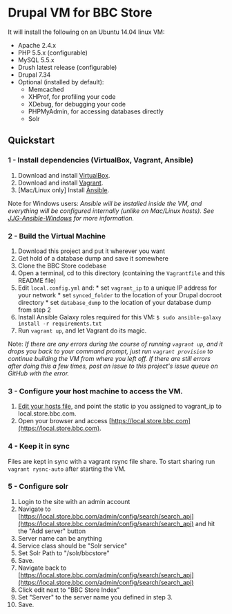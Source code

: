 # Drupal VM for BBC Store

It will install the following on an Ubuntu 14.04 linux VM:

  - Apache 2.4.x
  - PHP 5.5.x (configurable)
  - MySQL 5.5.x
  - Drush latest release (configurable)
  - Drupal 7.34
  - Optional (installed by default):
    - Memcached
    - XHProf, for profiling your code
    - XDebug, for debugging your code
    - PHPMyAdmin, for accessing databases directly
    - Solr

## Quickstart

### 1 - Install dependencies (VirtualBox, Vagrant, Ansible)

  1. Download and install [VirtualBox](https://www.virtualbox.org/wiki/Downloads).
  2. Download and install [Vagrant](http://www.vagrantup.com/downloads.html).
  3. [Mac/Linux only] Install [Ansible](http://docs.ansible.com/intro_installation.html).

Note for Windows users: *Ansible will be installed inside the VM, and everything will be configured internally (unlike on Mac/Linux hosts). See [JJG-Ansible-Windows](https://github.com/geerlingguy/JJG-Ansible-Windows) for more information.*

### 2 - Build the Virtual Machine

  1. Download this project and put it wherever you want
  2. Get hold of a database dump and save it somewhere
  3. Clone the BBC Store codebase
  4. Open a terminal, cd to this directory (containing the `Vagrantfile` and this README file)
  5. Edit `local.config.yml` and:
    *  set `vagrant_ip` to a unique IP address for your network
    *  set `synced_folder` to the location of your Drupal docroot directory
    *  set `database_dump` to the location of your database dump from step 2
  6. Install Ansible Galaxy roles required for this VM: `$ sudo ansible-galaxy install -r requirements.txt`
  7. Run `vagrant up`, and let Vagrant do its magic.

Note: *If there are any errors during the course of running `vagrant up`, and it drops you back to your command prompt, just run `vagrant provision` to continue building the VM from where you left off. If there are still errors after doing this a few times, post an issue to this project's issue queue on GitHub with the error.*

### 3 - Configure your host machine to access the VM.

  1. [Edit your hosts file](http://www.rackspace.com/knowledge_center/article/how-do-i-modify-my-hosts-file), and point the static ip you assigned to vagrant_ip to local.store.bbc.com.
  2. Open your browser and access [https://local.store.bbc.com](https://local.store.bbc.com).

### 4 - Keep it in sync

Files are kept in sync with a vagrant rsync file share. To start sharing run `vagrant rysnc-auto` after starting the VM.

### 5 - Configure solr

  1. Login to the site with an admin account
  2. Navigate to [https://local.store.bbc.com/admin/config/search/search_api](https://local.store.bbc.com/admin/config/search/search_api) and hit the "Add server" button
  3. Server name can be anything
  4. Service class should be "Solr service"
  5. Set Solr Path to "/solr/bbcstore"
  6. Save.
  7. Navigate back to [https://local.store.bbc.com/admin/config/search/search_api](https://local.store.bbc.com/admin/config/search/search_api)
  8. Click edit next to "BBC Store Index"
  9. Set "Server" to the server name you defined in step 3.
  10. Save.
